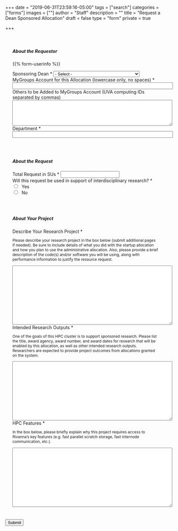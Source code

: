 +++
date = "2019-06-31T23:59:16-05:00"
tags = ["search"]
categories = ["forms"]
images = [""]
author = "Staff"
description = ""
title = "Request a Dean Sponsored Allocation"
draft = false
type = "form"
private = true

+++

<form action="https://api.uvarc.io/rest/general-support-request/" method="post" id="allocation-form" accept-charset="UTF-8">
<p id="form_post_response"></p>
<div>
  <!-- BEGIN FIRST SECTION -->
  <div style="padding:1.4rem;" class="card">
  <h5 class="card-title">About the Requestor</h5>

  <input type="hidden" id="category" name="category" value="Deans Allocation">
  <input type="hidden" id="allocation_type" name="Allocation Type" value="Instructional Allocation">
  <input type="hidden" id="request_title" name="request_title" value="Allocation Request: Dean" />

{{% form-userinfo %}}

  <div class="form-item form-type-select form-group">
    <label class="control-label" for="edit-submitted-classification">Sponsoring Dean
      <span class="form-required" title="This field is required.">*</span>
    </label>
    <select required="required" class="form-control form-select required" data-toggle="tooltip" id="sponsor" name="sponsor">
      <option value="" selected="selected">- Select -</option>
      <option value="cas">College of Arts & Sciences</option>
      <option value="seas">School of Engineering & Applied Sciences</option>
      <option value="dsi">School of Data Science</option>
      <option value="other">Other</option>
    </select>
  </div>

  <div class="form-item form-group form-item form-type-textfield form-group"> <label class="control-label" for="mygroups-group">MyGroups Account for this Allocation (lowercase only, no spaces) <span class="form-required" title="This field is required.">*</span></label>
    <input required="required" class="form-control form-text required" type="text" id="mygroups-group" name="mygroups-group" value="" size="60" maxlength="128" />
  </div>

  <div class="form-item form-group form-item form-type-textarea form-group"> <label class="control-label" for="mygroup-users">Others to be Added to MyGroups Account (UVA computing IDs separated by commas)</label>
    <div class="form-textarea-wrapper resizable"><textarea class="form-control form-textarea" id="mygroup-users" name="mygroup-users" cols="60" rows="5"></textarea>
    </div>
  </div>

  <div class="form-item form-type-textfield form-group"> <label class="control-label" for="edit-submitted-name">Department <span class="form-required" title="This field is required.">*</span></label>
    <input required="required" class="form-control form-text required" type="text" id="department" name="department" value="" size="60" maxlength="64" />
  </div>
<!-- END FIRST SECTION -->
</div>

<div class="spacer-20"></div>

<!-- BEGIN SECOND SECTION -->
<div style="padding:1.4rem;" class="card">
<h5 class="card-title">About the Request</h5>
<div class="row">
  <div class="col form-item form-type-textfield form-group"> <label class="control-label" for="edit-submitted-name">Total Request in SUs <span class="form-required" title="This field is required.">*</span></label>
    <input required="required" class="form-control form-text required" type="number" id="su-request" name="su-request" value="" size="20" maxlength="20" />
  </div>
  <div class="col" style="width:50%;"></div>
  </div>

  <div class="form-item form-group form-item form-type-radios form-group"> <label class="control-label" for="interdisciplinary">
    Will this request be used in support of interdisciplinary research? <span class="form-required" title="This field is required.">*</span></label>
    <div id="for-research" class="form-radios"><div class="form-item form-item-submitted-new-or-renewal form-type-radio radio"> <label class="control-label" for="for-research-1">
      <input required="required" type="radio" id="for-research-1" name="for-research" value="new" class="form-radio" /> &nbsp;Yes</label>
    </div>
    <div class="form-item form-item-submitted-new-or-renewal form-type-radio radio"> <label class="control-label" for="for-research-2">
      <input required="required" type="radio" id="for-research-2" name="for-research" value="no" class="form-radio" /> &nbsp;No</label>
    </div>
  </div>
  </div>
  
<!-- END SECOND SECTION -->
  </div>
  <div class="spacer-20"></div>

  <!-- BEGIN THIRD SECTION -->
  <div class="card" style="padding:1.4rem;">
  <h5 class="card-title">About Your Project</h5>

  <div class="form-item form-type-textarea form-group"> <label class="control-label" for="description-of-research">Describe Your Research Project <span class="form-required" title="This field is required.">*</span></label>
  <p style="font-size:85%;font-color:#bbb;">Please describe your research project in the box below (submit additional pages if needed). Be sure to include details of what you did with the startup allocation and how you plan to use the administrative allocation. Also, please provide a brief description of the code(s) and/or software you will be using, along with performance information to justify the resource request.</p>
    <div class="form-textarea-wrapper resizable"><textarea required="required" class="form-control form-textarea required" id="description-of-research" name="description-of-research" cols="60" rows="12"></textarea>
    </div>
  </div>

  <div class="form-item form-type-textarea form-group"> <label class="control-label" for="research-aims">Intended Research Outputs <span class="form-required" title="This field is required.">*</span></label>
  <p style="font-size:85%;font-color:#bbb;">One of the goals of this HPC cluster is to support sponsored research. Please list the title, award agency, award number, and award dates for research that will be enabled by this allocation, as well as other intended research outputs. Researchers are expected to provide project outcomes from allocations granted on the system.</p>
    <div class="form-textarea-wrapper resizable"><textarea required="required" class="form-control form-textarea required" id="research-aims" name="research-aims" cols="60" rows="12"></textarea>
    </div>
  </div>

  <div class="form-item form-type-textarea form-group"> <label class="control-label" for="description-of-research">HPC Features <span class="hpc-features" title="This field is required.">*</span></label>
  <p style="font-size:85%;font-color:#bbb;">In the box below, please briefly explain why this project requires access to Rivanna’s key features (e.g. fast parallel scratch storage, fast internode communication, etc.).</p>
    <div class="form-textarea-wrapper resizable"><textarea required="required" class="form-control form-textarea required" id="hpc-features" name="hpc-features" cols="60" rows="12"></textarea>
    </div>
  </div>

  <!-- END THIRD SECTION -->
  </div>
  <div class="spacer-20"></div>

  <input type="hidden" name="details" />

  <!--
  <div class=""> <label class="control-label">Are you a human? <span class="form-required" title="This field is required.">*</span></label>
    <div class="row"">
      <div class="form-item form-group col" id="captcha" style="pointer-events:none;margin:1.4rem;width:12rem;">
      </div>
      <div class="form-item form-group col">
        <input type="text" placeholder="Captcha" id="cpatchaTextBox" style="margin-top:1rem;padding:6px;font-family:monospace; width:8rem;" />
        <button class="btn btn-success" id="captcha-submit" type="button" onclick="validateCaptcha()"><i class="fas fa-check fa-1x"></i></button>
        <button class="btn btn-default" id="captcha-refresh" type="button" onclick="createCaptcha()"><i class="fas fa-sync fa-1x"></i></button>
      </div>
    </div>
  </div>
  <script type="text/javascript" src="/js/captcha.js"></script>
  -->

  <div class="form-actions" id="submit-div" style="margin-top:1rem;">
    <button class="button-primary btn btn-primary form-submit" id="submit" type="submit" name="op" value="Submit">Submit</button>
  </div>

</div>
</form>

<script>
function getParams() {
  var vars = {};
  var parts = window.location.href.replace(/[?&]+([^=&]+)=([^&]*)/gi, function(m,key,value) {
    vars[key] = value;
  });
  return vars;
}

function decode64(str) {
  var e={},i,b=0,c,x,l=0,a,r='',w=String.fromCharCode,L=str.length;
  var A="ABCDEFGHIJKLMNOPQRSTUVWXYZabcdefghijklmnopqrstuvwxyz0123456789+/";
  for(i=0;i<64;i++){e[A.charAt(i)]=i;}
  for(x=0;x<L;x++){
    c=e[str.charAt(x)];b=(b<<6)+c;l+=6;
    while(l>=8){((a=(b>>>(l-=8))&0xff)||(x<(L-2)))&&(r+=w(a));}
  }
  return r;
};

var form = document.getElementById('allocation-form');

var name_enc = getParams()["name"];
if (name_enc) {
  // do nothing
} else {
  $('#name').val('');
  $('#email').val('');
  $('#uid').val('');
  $('#sponsor').val('');
  window.location.replace( "https://auth.uvasomrc.io/site/allocation-dean.php" );
}

// name
let name = decodeURI(getParams()["name"]);
let name_dec = decode64(name);
var set_name = document.getElementById("name").value = name_dec;

// uid
let uid = decodeURI(getParams()["uid"]);
let uid_dec = decode64(uid);
var set_uid = document.getElementById("uid").value = uid_dec;

// email
let email = decodeURI(getParams()["email"]);
let email_dec = decode64(email);
var set_email = document.getElementById("email").value = email_dec;

// sponsor
let sponsor = decodeURI(getParams()["sponsor"]);
var set_sponsor = document.getElementById("sponsor").value = sponsor;

let message = decodeURI(getParams()["message"]);
let status = decodeURI(getParams()["status"]);
if(message == "undefined" || message == undefined) {
  message="";
}

document.getElementById("form_post_response").innerHTML = message;
if(status == "error" || status == undefined) {
  document.getElementById("form_post_response").style.color = "red";
  document.getElementById("form_post_response").style.fontWeight = "500"
} else {
  document.getElementById("form_post_response").style.color = "green";
  document.getElementById("form_post_response").style.fontWeight = "500"
}
</script>
